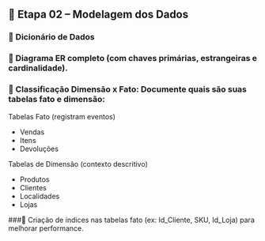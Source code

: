 ## 🧱 Etapa 02 – Modelagem dos Dados

### 📖 Dicionário de Dados

### 📌 Diagrama ER completo (com chaves primárias, estrangeiras e cardinalidade).




### 🧭 Classificação Dimensão x Fato: Documente quais são suas tabelas fato e dimensão:

Tabelas Fato (registram eventos)	
- Vendas
- Itens
- Devoluções

Tabelas de 	Dimensão (contexto descritivo)
- Produtos
- Clientes
- Localidades
- Lojas
	



###🔐 Criação de índices nas tabelas fato (ex: Id_Cliente, SKU, Id_Loja) para melhorar performance.